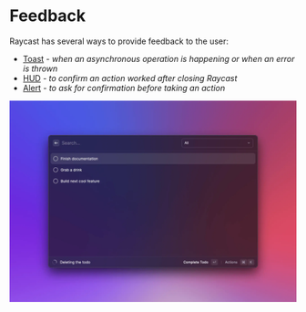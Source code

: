 # Feedback

Raycast has several ways to provide feedback to the user:

- [Toast](./toast.md) _- when an asynchronous operation is happening or when an error is thrown_
- [HUD](./hud.md) _- to confirm an action worked after closing Raycast_
- [Alert](./alert.md) _- to ask for confirmation before taking an action_

![](../../.gitbook/assets/toast.webp)
